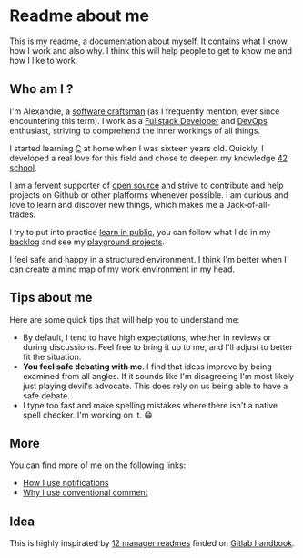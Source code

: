 # Readme about me

This is my readme, a documentation about myself. It contains what I know, how I
work and also why. I think this will help people to get to know me and how I like
to work.

## Who am I ?

I'm Alexandre, a [software craftsman](https://en.wikipedia.org/wiki/Software_craftsmanship)
(as I frequently mention, ever since encountering this term). I work as a
[Fullstack Developer](https://www.w3schools.com/whatis/whatis_fullstack.asp) and
[DevOps](https://en.wikipedia.org/wiki/DevOps) enthusiast, striving to
comprehend the inner workings of all things.

I started learning [C](https://en.wikipedia.org/wiki/C_(programming_language))
at home when I was sixteen years old. Quickly, I developed
a real love for this field and chose to deepen my knowledge [42 school](https://42.fr/).

I am a fervent supporter of
[open source](https://en.wikipedia.org/wiki/Open_source) and strive to
contribute and help projects on Github or other platforms whenever possible. I
am curious and love to learn and discover new things, which makes me a
Jack-of-all-trades.

I try to put into practice [learn in public](https://www.swyx.io/learn-in-public),
you can follow what I do in my [backlog](https://github.com/Its-Alex/backlog/issues) and
see my [playground projects](https://github.com/Its-Alex?tab=repositories&q=playground).

I feel safe and happy in a structured environment. I think I'm better when I
can create a mind map of my work environment in my head.

## Tips about me

Here are some quick tips that will help you to understand me:

- By default, I tend to have high expectations, whether in reviews or during
  discussions. Feel free to bring it up to me, and I'll adjust to better fit the situation.
- **You feel safe debating with me**. I find that ideas improve by being
  examined from all angles. If it sounds like I'm disagreeing I'm most likely
  just playing devil's advocate. This does rely on us being able to have a
  safe debate.
- I type too fast and make spelling mistakes where there isn't a native spell
  checker. I'm working on it. 😁

## More

You can find more of me on the following links:

- [How I use notifications](/how-i-use-notifications.md)
- [Why I use conventional comment](/why-i-use-conventional-comment.md)

## Idea

This is highly inspirated by
[12 manager readmes](https://hackernoon.com/12-manager-readmes-from-silicon-valleys-top-tech-companies-26588a660afe)
finded on [Gitlab handbook](https://about.gitlab.com/handbook/).
